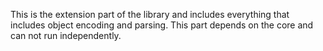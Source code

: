 This is the extension part of the library and includes everything that includes object encoding and parsing.
This part depends on the core and can not run independently.